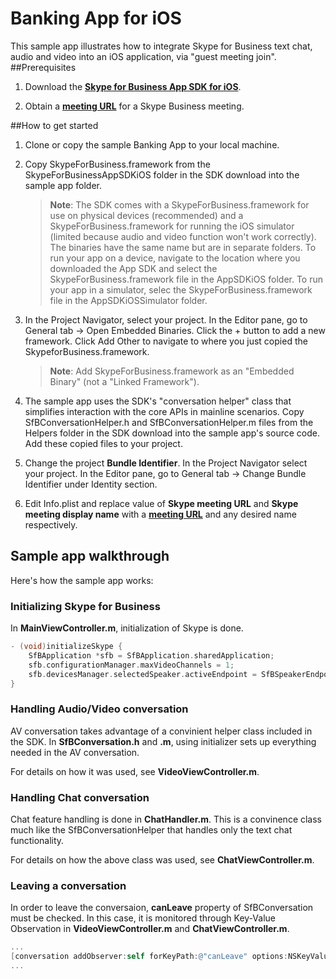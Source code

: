 # Banking App for iOS

This sample app illustrates how to integrate Skype for Business text chat, audio and video into an iOS application, via "guest meeting join".
##Prerequisites

1. Download the [**Skype for Business App SDK for iOS**](https://www.microsoft.com/en-us/download/confirmation.aspx?id=51962). 

2. Obtain a [**meeting URL**](https://msdn.microsoft.com/en-us/skype/appsdk/getmeetingurl) for a Skype Business meeting.

##How to get started

1. Clone or copy the sample Banking App to your local machine.

2. Copy SkypeForBusiness.framework from the SkypeForBusinessAppSDKiOS folder in the SDK download into the sample app folder. 

   > **Note**: The SDK comes with a SkypeForBusiness.framework for use on physical devices (recommended) and a SkypeForBusiness.framework for running the iOS simulator (limited because audio and video function won't work correctly). The binaries have the same name but are in separate folders. To run your app on a device, navigate to the location where you downloaded the App SDK and select the SkypeForBusiness.framework file in the AppSDKiOS folder. To run your app in a simulator, selec the SkypeForBusiness.framework file in the AppSDKiOSSimulator folder.

3. In the Project Navigator, select your project. In the Editor pane, go to General tab -> Open Embedded Binaries.  Click the + button to add a new framework. Click Add Other to navigate to where you just copied the SkypeforBusiness.framework.

   > **Note**: Add SkypeForBusiness.framework as an "Embedded Binary" (not a "Linked Framework").

4. The sample app uses the SDK's "conversation helper" class that simplifies interaction with the core APIs in mainline scenarios. Copy SfBConversationHelper.h and SfBConversationHelper.m files from the Helpers folder in the SDK download into the sample app's source code.  Add these copied files to your project.

5. Change the project **Bundle Identifier**. In the Project Navigator select your project. In the Editor pane, go to General tab -> Change Bundle Identifier under Identity section. 

6. Edit Info.plist and replace value of __Skype meeting URL__ and __Skype meeting display name__ with a [**meeting URL**](https://msdn.microsoft.com/en-us/skype/appsdk/getmeetingurl) and any desired name respectively.

## Sample app walkthrough

Here's how the sample app works:

### Initializing Skype for Business
In **MainViewController.m**, initialization of Skype is done.
```objective-c
- (void)initializeSkype {
    SfBApplication *sfb = SfBApplication.sharedApplication;
    sfb.configurationManager.maxVideoChannels = 1;
    sfb.devicesManager.selectedSpeaker.activeEndpoint = SfBSpeakerEndpointLoudspeaker;   
}
```

### Handling Audio/Video conversation  
AV conversation takes advantage of a convinient helper class included in the SDK.
In **SfBConversation.h** and **.m**, using initializer sets up everything needed in the AV conversation.

For details on how it was used, see **VideoViewController.m**.
 
### Handling Chat conversation
Chat feature handling is done in **ChatHandler.m**. This is a convinence class much like the SfBConversationHelper that handles only the text chat functionality.

For details on how the above class was used, see **ChatViewController.m**. 

### Leaving a conversation
In order to leave the conversaion, __canLeave__ property of SfBConversation must be checked. In this case, it is monitored through Key-Value Observation in **VideoViewController.m** and **ChatViewController.m**.
```objective-c
...
[conversation addObserver:self forKeyPath:@"canLeave" options:NSKeyValueObservingOptionInitial | NSKeyValueObservingOptionNew context:nil];
...     

```

